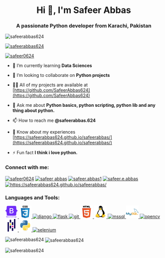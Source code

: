 <h1 align="center">Hi 👋, I'm Safeer Abbas</h1>
<h3 align="center">A passionate Python developer from Karachi, Pakistan</h3>

<p align="left"> <img src="https://komarev.com/ghpvc/?username=safeerabbas624&label=Profile%20views&color=0e75b6&style=flat" alt="safeerabbas624" /> </p>

<p align="left"> <a href="https://github.com/ryo-ma/github-profile-trophy"><img src="https://github-profile-trophy.vercel.app/?username=safeerabbas624" alt="safeerabbas624" /></a> </p>

<p align="left"> <a href="https://twitter.com/safeer0624" target="blank"><img src="https://img.shields.io/twitter/follow/safeer0624?logo=twitter&style=for-the-badge" alt="safeer0624" /></a> </p>

- 🌱 I’m currently learning **Data Sciences**

- 👯 I’m looking to collaborate on **Python projects**

- 👨‍💻 All of my projects are available at [https://github.com/SafeerAbbas624](https://github.com/SafeerAbbas624)

- 💬 Ask me about **Python basics, python scripting, python lib and any thing about python.**

- 📫 How to reach me **@safeerabbas.624**

- 📄 Know about my experiences [https://safeerabbas624.github.io/safeerabbas/](https://safeerabbas624.github.io/safeerabbas/)

- ⚡ Fun fact **I think i love python.**

<h3 align="left">Connect with me:</h3>
<p align="left">
<a href="https://twitter.com/safeer0624" target="blank"><img align="center" src="https://raw.githubusercontent.com/rahuldkjain/github-profile-readme-generator/master/src/images/icons/Social/twitter.svg" alt="safeer0624" height="30" width="40" /></a>
<a href="https://linkedin.com/in/safeer abbas" target="blank"><img align="center" src="https://raw.githubusercontent.com/rahuldkjain/github-profile-readme-generator/master/src/images/icons/Social/linked-in-alt.svg" alt="safeer abbas" height="30" width="40" /></a>
<a href="https://fb.com/safeer.abbas1" target="blank"><img align="center" src="https://raw.githubusercontent.com/rahuldkjain/github-profile-readme-generator/master/src/images/icons/Social/facebook.svg" alt="safeer.abbas1" height="30" width="40" /></a>
<a href="https://instagram.com/safeer.e.abbas" target="blank"><img align="center" src="https://raw.githubusercontent.com/rahuldkjain/github-profile-readme-generator/master/src/images/icons/Social/instagram.svg" alt="safeer.e.abbas" height="30" width="40" /></a>
<a href="/https://safeerabbas624.github.io/safeerabbas/" target="blank"><img align="center" src="https://raw.githubusercontent.com/rahuldkjain/github-profile-readme-generator/master/src/images/icons/Social/rss.svg" alt="https://safeerabbas624.github.io/safeerabbas/" height="30" width="40" /></a>
</p>

<h3 align="left">Languages and Tools:</h3>
<p align="left"> <a href="https://getbootstrap.com" target="_blank" rel="noreferrer"> <img src="https://raw.githubusercontent.com/devicons/devicon/master/icons/bootstrap/bootstrap-plain-wordmark.svg" alt="bootstrap" width="40" height="40"/> </a> <a href="https://www.w3schools.com/css/" target="_blank" rel="noreferrer"> <img src="https://raw.githubusercontent.com/devicons/devicon/master/icons/css3/css3-original-wordmark.svg" alt="css3" width="40" height="40"/> </a> <a href="https://www.djangoproject.com/" target="_blank" rel="noreferrer"> <img src="https://cdn.worldvectorlogo.com/logos/django.svg" alt="django" width="40" height="40"/> </a> <a href="https://flask.palletsprojects.com/" target="_blank" rel="noreferrer"> <img src="https://www.vectorlogo.zone/logos/pocoo_flask/pocoo_flask-icon.svg" alt="flask" width="40" height="40"/> </a> <a href="https://git-scm.com/" target="_blank" rel="noreferrer"> <img src="https://www.vectorlogo.zone/logos/git-scm/git-scm-icon.svg" alt="git" width="40" height="40"/> </a> <a href="https://www.w3.org/html/" target="_blank" rel="noreferrer"> <img src="https://raw.githubusercontent.com/devicons/devicon/master/icons/html5/html5-original-wordmark.svg" alt="html5" width="40" height="40"/> </a> <a href="https://www.linux.org/" target="_blank" rel="noreferrer"> <img src="https://raw.githubusercontent.com/devicons/devicon/master/icons/linux/linux-original.svg" alt="linux" width="40" height="40"/> </a> <a href="https://www.microsoft.com/en-us/sql-server" target="_blank" rel="noreferrer"> <img src="https://www.svgrepo.com/show/303229/microsoft-sql-server-logo.svg" alt="mssql" width="40" height="40"/> </a> <a href="https://www.mysql.com/" target="_blank" rel="noreferrer"> <img src="https://raw.githubusercontent.com/devicons/devicon/master/icons/mysql/mysql-original-wordmark.svg" alt="mysql" width="40" height="40"/> </a> <a href="https://opencv.org/" target="_blank" rel="noreferrer"> <img src="https://www.vectorlogo.zone/logos/opencv/opencv-icon.svg" alt="opencv" width="40" height="40"/> </a> <a href="https://pandas.pydata.org/" target="_blank" rel="noreferrer"> <img src="https://raw.githubusercontent.com/devicons/devicon/2ae2a900d2f041da66e950e4d48052658d850630/icons/pandas/pandas-original.svg" alt="pandas" width="40" height="40"/> </a> <a href="https://www.python.org" target="_blank" rel="noreferrer"> <img src="https://raw.githubusercontent.com/devicons/devicon/master/icons/python/python-original.svg" alt="python" width="40" height="40"/> </a> <a href="https://www.selenium.dev" target="_blank" rel="noreferrer"> <img src="https://raw.githubusercontent.com/detain/svg-logos/780f25886640cef088af994181646db2f6b1a3f8/svg/selenium-logo.svg" alt="selenium" width="40" height="40"/> </a> </p>

<p><img align="left" src="https://github-readme-stats.vercel.app/api/top-langs?username=safeerabbas624&show_icons=true&locale=en&layout=compact" alt="safeerabbas624" /></p>

<p>&nbsp;<img align="center" src="https://github-readme-stats.vercel.app/api?username=safeerabbas624&show_icons=true&locale=en" alt="safeerabbas624" /></p>

<p><img align="center" src="https://github-readme-streak-stats.herokuapp.com/?user=safeerabbas624&" alt="safeerabbas624" /></p>

